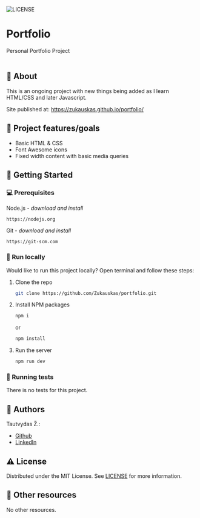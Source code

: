 ![LICENSE](https://img.shields.io/github/license/zukauskas/02-ufo?style=for-the-badge)

# Portfolio

Personal Portfolio Project
<br>
<br>

## 🌟 About

This is an ongoing project with new things being added as I learn HTML/CSS and later Javascript.

Site published at: https://zukauskas.github.io/portfolio/


## 🎯 Project features/goals

-   Basic HTML & CSS
-   Font Awesome icons
-   Fixed width content with basic media queries

## 🧰 Getting Started

### 💻 Prerequisites

Node.js - _download and install_

```
https://nodejs.org
```

Git - _download and install_

```
https://git-scm.com
```

### 🏃 Run locally

Would like to run this project locally? Open terminal and follow these steps:

1. Clone the repo
    ```sh
    git clone https://github.com/Zukauskas/portfolio.git
    ```
2. Install NPM packages
    ```sh
    npm i
    ```
    or
    ```sh
    npm install
    ```
3. Run the server
    ```sh
    npm run dev
    ```

### 🧪 Running tests

There is no tests for this project.

## 🎅 Authors

Tautvydas Ž.: 
 - [Github](https://github.com/Zukauskas)
 - [LinkedIn](https://www.linkedin.com/in/tautzuk/)

## ⚠️ License

Distributed under the MIT License. See [LICENSE](./LICENSE) for more information.

## 🔗 Other resources

No other resources.
